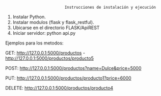                               Instrucciones de instalación y ejecución

1. Instalar Python.
2. Instalar modulos (flask y flask_restful).
3. Ubicarse en el directorio FLASK/ApiREST
4. Iniciar servidor:  python api.py

Ejemplos para los metodos:

GET: http://127.0.0.1:5000/productos - 
     http://127.0.0.1:5000/productos/producto5

POST: http://127.0.0.1:5000/productos?name=Dulce&price=5000

PUT: http://127.0.0.1:5000/productos/producto1?price=6000

DELETE: http://127.0.0.1:5000/productos/producto4

